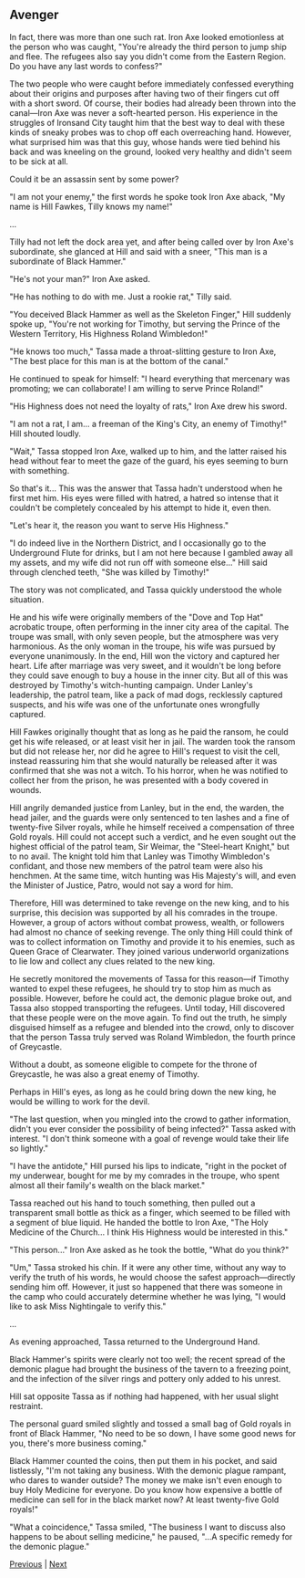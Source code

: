 ## Avenger
In fact, there was more than one such rat. Iron Axe looked emotionless at the person who was caught, "You're already the third person to jump ship and flee. The refugees also say you didn't come from the Eastern Region. Do you have any last words to confess?"



The two people who were caught before immediately confessed everything about their origins and purposes after having two of their fingers cut off with a short sword. Of course, their bodies had already been thrown into the canal—Iron Axe was never a soft-hearted person. His experience in the struggles of Ironsand City taught him that the best way to deal with these kinds of sneaky probes was to chop off each overreaching hand. However, what surprised him was that this guy, whose hands were tied behind his back and was kneeling on the ground, looked very healthy and didn't seem to be sick at all.



Could it be an assassin sent by some power?



"I am not your enemy," the first words he spoke took Iron Axe aback, "My name is Hill Fawkes, Tilly knows my name!"



...

Tilly had not left the dock area yet, and after being called over by Iron Axe's subordinate, she glanced at Hill and said with a sneer, "This man is a subordinate of Black Hammer."



"He's not your man?" Iron Axe asked.



"He has nothing to do with me. Just a rookie rat," Tilly said.



"You deceived Black Hammer as well as the Skeleton Finger," Hill suddenly spoke up, "You're not working for Timothy, but serving the Prince of the Western Territory, His Highness Roland Wimbledon!"



"He knows too much," Tassa made a throat-slitting gesture to Iron Axe, "The best place for this man is at the bottom of the canal."

He continued to speak for himself: "I heard everything that mercenary was promoting; we can collaborate! I am willing to serve Prince Roland!"

"His Highness does not need the loyalty of rats," Iron Axe drew his sword.

"I am not a rat, I am... a freeman of the King's City, an enemy of Timothy!" Hill shouted loudly.

"Wait," Tassa stopped Iron Axe, walked up to him, and the latter raised his head without fear to meet the gaze of the guard, his eyes seeming to burn with something.

So that's it... This was the answer that Tassa hadn't understood when he first met him. His eyes were filled with hatred, a hatred so intense that it couldn't be completely concealed by his attempt to hide it, even then.

"Let's hear it, the reason you want to serve His Highness."

"I do indeed live in the Northern District, and I occasionally go to the Underground Flute for drinks, but I am not here because I gambled away all my assets, and my wife did not run off with someone else..." Hill said through clenched teeth, "She was killed by Timothy!"

The story was not complicated, and Tassa quickly understood the whole situation.



He and his wife were originally members of the "Dove and Top Hat" acrobatic troupe, often performing in the inner city area of the capital. The troupe was small, with only seven people, but the atmosphere was very harmonious. As the only woman in the troupe, his wife was pursued by everyone unanimously. In the end, Hill won the victory and captured her heart. Life after marriage was very sweet, and it wouldn't be long before they could save enough to buy a house in the inner city. But all of this was destroyed by Timothy's witch-hunting campaign. Under Lanley's leadership, the patrol team, like a pack of mad dogs, recklessly captured suspects, and his wife was one of the unfortunate ones wrongfully captured.



Hill Fawkes originally thought that as long as he paid the ransom, he could get his wife released, or at least visit her in jail. The warden took the ransom but did not release her, nor did he agree to Hill's request to visit the cell, instead reassuring him that she would naturally be released after it was confirmed that she was not a witch. To his horror, when he was notified to collect her from the prison, he was presented with a body covered in wounds.



Hill angrily demanded justice from Lanley, but in the end, the warden, the head jailer, and the guards were only sentenced to ten lashes and a fine of twenty-five Silver royals, while he himself received a compensation of three Gold royals. Hill could not accept such a verdict, and he even sought out the highest official of the patrol team, Sir Weimar, the "Steel-heart Knight," but to no avail. The knight told him that Lanley was Timothy Wimbledon's confidant, and those new members of the patrol team were also his henchmen. At the same time, witch hunting was His Majesty's will, and even the Minister of Justice, Patro, would not say a word for him.



Therefore, Hill was determined to take revenge on the new king, and to his surprise, this decision was supported by all his comrades in the troupe. However, a group of actors without combat prowess, wealth, or followers had almost no chance of seeking revenge. The only thing Hill could think of was to collect information on Timothy and provide it to his enemies, such as Queen Grace of Clearwater. They joined various underworld organizations to lie low and collect any clues related to the new king.



He secretly monitored the movements of Tassa for this reason—if Timothy wanted to expel these refugees, he should try to stop him as much as possible. However, before he could act, the demonic plague broke out, and Tassa also stopped transporting the refugees. Until today, Hill discovered that these people were on the move again. To find out the truth, he simply disguised himself as a refugee and blended into the crowd, only to discover that the person Tassa truly served was Roland Wimbledon, the fourth prince of Greycastle.



Without a doubt, as someone eligible to compete for the throne of Greycastle, he was also a great enemy of Timothy.



Perhaps in Hill's eyes, as long as he could bring down the new king, he would be willing to work for the devil.



"The last question, when you mingled into the crowd to gather information, didn't you ever consider the possibility of being infected?" Tassa asked with interest. "I don't think someone with a goal of revenge would take their life so lightly."



"I have the antidote," Hill pursed his lips to indicate, "right in the pocket of my underwear, bought for me by my comrades in the troupe, who spent almost all their family's wealth on the black market."



Tassa reached out his hand to touch something, then pulled out a transparent small bottle as thick as a finger, which seemed to be filled with a segment of blue liquid. He handed the bottle to Iron Axe, "The Holy Medicine of the Church... I think His Highness would be interested in this."



"This person..." Iron Axe asked as he took the bottle, "What do you think?"



"Um," Tassa stroked his chin. If it were any other time, without any way to verify the truth of his words, he would choose the safest approach—directly sending him off. However, it just so happened that there was someone in the camp who could accurately determine whether he was lying, "I would like to ask Miss Nightingale to verify this."



...

As evening approached, Tassa returned to the Underground Hand.



Black Hammer's spirits were clearly not too well; the recent spread of the demonic plague had brought the business of the tavern to a freezing point, and the infection of the silver rings and pottery only added to his unrest.



Hill sat opposite Tassa as if nothing had happened, with her usual slight restraint.



The personal guard smiled slightly and tossed a small bag of Gold royals in front of Black Hammer, "No need to be so down, I have some good news for you, there's more business coming."



Black Hammer counted the coins, then put them in his pocket, and said listlessly, "I'm not taking any business. With the demonic plague rampant, who dares to wander outside? The money we make isn't even enough to buy Holy Medicine for everyone. Do you know how expensive a bottle of medicine can sell for in the black market now? At least twenty-five Gold royals!"



"What a coincidence," Tassa smiled, "The business I want to discuss also happens to be about selling medicine," he paused, "…A specific remedy for the demonic plague."





[Previous](CH0224.md) | [Next](CH0226.md)
